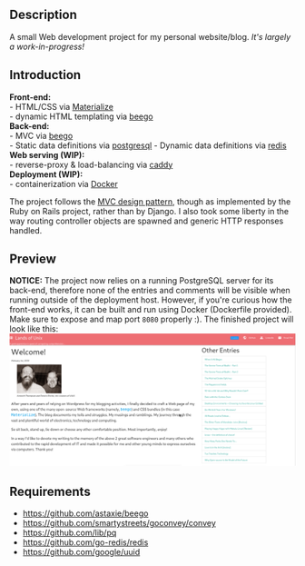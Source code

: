 Description
---
A small Web development project for my personal website/blog. *It's largely a work-in-progress!*

Introduction
---

**Front-end:**  
    - HTML/CSS via [Materialize](https://materializecss.com)  
    - dynamic HTML templating via [beego](https://github.com/astaxie/beego)  
**Back-end:**  
    - MVC via [beego](https://github.com/astaxie/beego)  
    - Static data definitions via [postgresql](https://www.postgresql.org/)
    - Dynamic data definitions via [redis](https://redis.io/)  
**Web serving (WIP):**  
    - reverse-proxy & load-balancing via [caddy](https://caddyserver.com/)  
**Deployment (WIP):**  
    - containerization via [Docker](https://www.docker.com/)  

The project follows the [MVC design pattern](https://en.wikipedia.org/wiki/Model%E2%80%93view%E2%80%93controller), though as implemented by the Ruby on Rails project, rather than by Django. I also took some liberty in the way routing controller objects are spawned and generic HTTP responses handled.

Preview
---
**NOTICE:** The project now relies on a running PostgreSQL server for its back-end, therefore none of the entries and comments will 
be visible when running outside of the deployment host. However, if you're curious how the front-end works, it can be built and run using Docker (Dockerfile provided). Make sure to expose and map port `8080` properly :). The finished project will look like this:
![preview](static/img/blog_preview.png)

Requirements
---
* https://github.com/astaxie/beego
* https://github.com/smartystreets/goconvey/convey
* https://github.com/lib/pq
* https://github.com/go-redis/redis
* https://github.com/google/uuid
